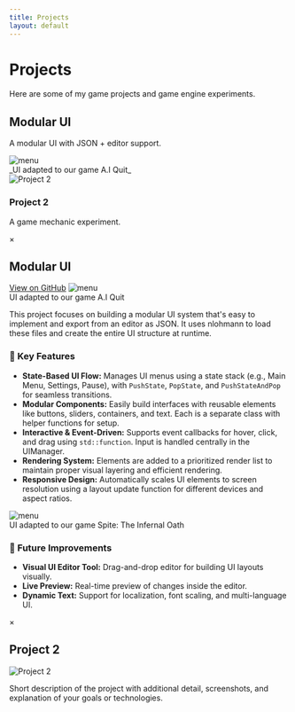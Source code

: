 ```yaml
---
title: Projects
layout: default
---
```


# Projects  
Here are some of my game projects and game engine experiments.

<div class="project-grid">

  <!-- Project 1 -->
  <div class="project-card" onclick="openModal('modal1')">
    <h2>Modular UI</h2>
    <p>A modular UI with JSON + editor support.</p>
    <img src="{{ '/assets/images/menu.gif' | relative_url }}" alt="menu">
  <figcaption>_UI adapted to our game A.I Quit_</figcaption>
  </div>

  <!-- Project 2 -->
  <div class="project-card" onclick="openModal('modal2')">
    <img src="/assets/images/project2.png" alt="Project 2">
    <h3>Project 2</h3>
    <p>A game mechanic experiment.</p>
  </div>

</div>

<!-- Modals -->

<!-- Modal 1 -->
<div class="modal" id="modal1">
  <div class="modal-content">
    <span class="close-button" onclick="closeModal('modal1')">&times;</span>
    <h2>Modular UI</h2><a href="https://github.com/CaptainMeehan/modular-ui" target="_blank">View on GitHub</a>
    <img src="{{ '/assets/images/menu.gif' | relative_url }}" alt="menu">
  <figcaption>UI adapted to our game A.I Quit</figcaption>
    <p>This project focuses on building a modular UI system that's easy to implement and export from an editor as JSON. It uses nlohmann to load these files and create the entire UI structure at runtime.</p>
    <h3>🔧 Key Features</h3>
    <ul>
      <li><strong>State-Based UI Flow:</strong> Manages UI menus using a state stack (e.g., Main Menu, Settings, Pause), with <code>PushState</code>, <code>PopState</code>, and <code>PushStateAndPop</code> for seamless transitions.</li>
      <li><strong>Modular Components:</strong> Easily build interfaces with reusable elements like buttons, sliders, containers, and text. Each is a separate class with helper functions for setup.</li>
      <li><strong>Interactive & Event-Driven:</strong> Supports event callbacks for hover, click, and drag using <code>std::function</code>. Input is handled centrally in the UIManager.</li>
      <li><strong>Rendering System:</strong> Elements are added to a prioritized render list to maintain proper visual layering and efficient rendering.</li>
      <li><strong>Responsive Design:</strong> Automatically scales UI elements to screen resolution using a layout update function for different devices and aspect ratios.</li>
    </ul>
    <img src="{{ '/assets/images/spite1.gif' | relative_url }}" alt="menu">
  <figcaption>UI adapted to our game Spite: The Infernal Oath</figcaption>
    <h3>🌱 Future Improvements</h3>
    <ul>
      <li><strong>Visual UI Editor Tool:</strong> Drag-and-drop editor for building UI layouts visually.</li>
      <li><strong>Live Preview:</strong> Real-time preview of changes inside the editor.</li>
      <li><strong>Dynamic Text:</strong> Support for localization, font scaling, and multi-language UI.</li>
    </ul>
  </div>
</div>

<!-- Modal 2 -->
<div class="modal" id="modal2">
  <div class="modal-content">
    <span class="close-button" onclick="closeModal('modal2')">&times;</span>
    <h2>Project 2</h2>
    <img src="/assets/images/project2.png" alt="Project 2">
    <p>Short description of the project with additional detail, screenshots, and explanation of your goals or technologies.</p>
  </div>
</div>
